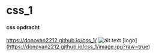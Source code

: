 # css_1
#### css opdracht
https://donovan2212.github.io/css_1/
![alt text](https://donovan2212.github.io/css_1/img.png)
[logo] (https://donovan2212.github.io/css_1/image.jpg?raw=true)
